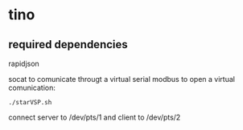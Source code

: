 # tino

## required dependencies
rapidjson

socat to comunicate througt a virtual serial modbus
to open a virtual comunication:

~~~
./starVSP.sh
~~~

connect server to /dev/pts/1 and client to /dev/pts/2

